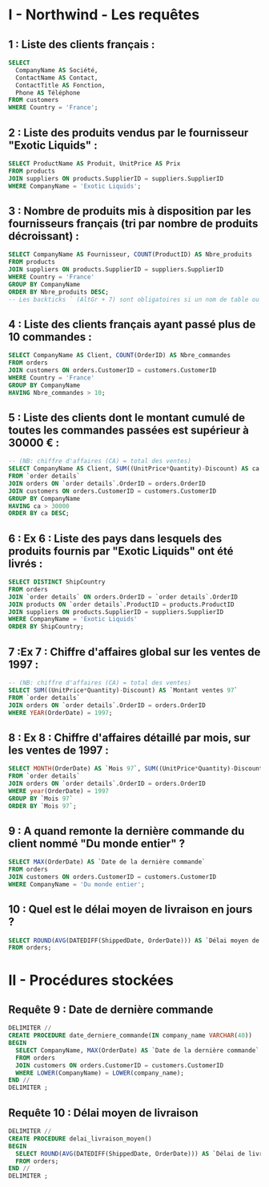 # I - Northwind - Les requêtes
## 1 : Liste des clients français :
```sql
SELECT 
  CompanyName AS Société,
  ContactName AS Contact,
  ContactTitle AS Fonction,
  Phone AS Téléphone
FROM customers
WHERE Country = 'France';
```

## 2 : Liste des produits vendus par le fournisseur "Exotic Liquids" :
```sql
SELECT ProductName AS Produit, UnitPrice AS Prix
FROM products
JOIN suppliers ON products.SupplierID = suppliers.SupplierID
WHERE CompanyName = 'Exotic Liquids';
```

## 3 : Nombre de produits mis à disposition par les fournisseurs français (tri par nombre de produits décroissant) :
```sql
SELECT CompanyName AS Fournisseur, COUNT(ProductID) AS Nbre_produits
FROM products
JOIN suppliers ON products.SupplierID = suppliers.SupplierID
WHERE Country = 'France'
GROUP BY CompanyName
ORDER BY Nbre_produits DESC;
-- Les backticks ` (AltGr + 7) sont obligatoires si un nom de table ou un champ contient des espaces
```

## 4 : Liste des clients français ayant passé plus de 10 commandes :
```sql
SELECT CompanyName AS Client, COUNT(OrderID) AS Nbre_commandes
FROM orders
JOIN customers ON orders.CustomerID = customers.CustomerID
WHERE Country = 'France'
GROUP BY CompanyName
HAVING Nbre_commandes > 10;
```

## 5 : Liste des clients dont le montant cumulé de toutes les commandes passées est supérieur à 30000 € :
```sql
-- (NB: chiffre d'affaires (CA) = total des ventes)
SELECT CompanyName AS Client, SUM((UnitPrice*Quantity)-Discount) AS ca
FROM `order details`
JOIN orders ON `order details`.OrderID = orders.OrderID
JOIN customers ON orders.CustomerID = customers.CustomerID
GROUP BY CompanyName
HAVING ca > 30000
ORDER BY ca DESC;
```

## 6 : Ex 6 : Liste des pays dans lesquels des produits fournis par "Exotic Liquids" ont été livrés :
```sql
SELECT DISTINCT ShipCountry
FROM orders
JOIN `order details` ON orders.OrderID = `order details`.OrderID
JOIN products ON `order details`.ProductID = products.ProductID
JOIN suppliers ON products.SupplierID = suppliers.SupplierID
WHERE CompanyName = 'Exotic Liquids'
ORDER BY ShipCountry;
```

## 7 :Ex 7 : Chiffre d'affaires global sur les ventes de 1997 :
```sql
-- (NB: chiffre d'affaires (CA) = total des ventes)
SELECT SUM((UnitPrice*Quantity)-Discount) AS `Montant ventes 97`
FROM `order details`
JOIN orders ON `order details`.OrderID = orders.OrderID
WHERE YEAR(OrderDate) = 1997;
```

## 8 : Ex 8 : Chiffre d'affaires détaillé par mois, sur les ventes de 1997 :
```sql
SELECT MONTH(OrderDate) AS `Mois 97`, SUM((UnitPrice*Quantity)-Discount) AS `Montant Ventes`
FROM `order details`
JOIN orders ON `order details`.OrderID = orders.OrderID
WHERE year(OrderDate) = 1997
GROUP BY `Mois 97`
ORDER BY `Mois 97`;
```

## 9 : A quand remonte la dernière commande du client nommé "Du monde entier" ?
```sql
SELECT MAX(OrderDate) AS `Date de la dernière commande`
FROM orders
JOIN customers ON orders.CustomerID = customers.CustomerID
WHERE CompanyName = 'Du monde entier';
```

## 10 : Quel est le délai moyen de livraison en jours ?
```sql
SELECT ROUND(AVG(DATEDIFF(ShippedDate, OrderDate))) AS `Délai moyen de livraison en jours`
FROM orders;
```

# II - Procédures stockées

## Requête 9 : Date de dernière commande
```sql
DELIMITER //
CREATE PROCEDURE date_derniere_commande(IN company_name VARCHAR(40))
BEGIN
  SELECT CompanyName, MAX(OrderDate) AS `Date de la dernière commande`
  FROM orders
  JOIN customers ON orders.CustomerID = customers.CustomerID
  WHERE LOWER(CompanyName) = LOWER(company_name);
END //
DELIMITER ;
```

## Requête 10 : Délai moyen de livraison
```sql
DELIMITER //
CREATE PROCEDURE delai_livraison_moyen()
BEGIN
  SELECT ROUND(AVG(DATEDIFF(ShippedDate, OrderDate))) AS `Délai de livraison moyen (jours)`
  FROM orders;
END //
DELIMITER ;
```
